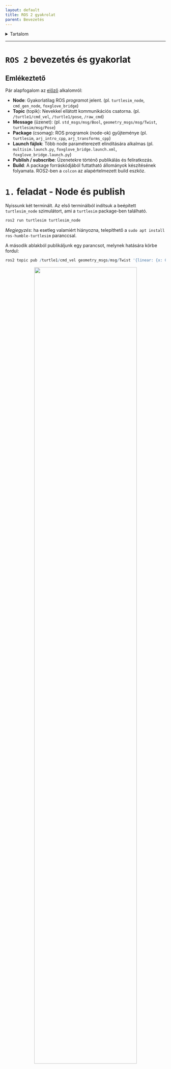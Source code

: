```yaml
---
layout: default
title: ROS 2 gyakrolat
parent: Bevezetés
---
```


 

<details markdown="block">
  <summary>
    Tartalom
  </summary>
  {: .text-delta }
1. TOC
{:toc}
</details>

---


# `ROS 2` bevezetés és gyakorlat

## Emlékeztető

Pár alapfogalom az [előző](https://sze-info.github.io/arj/bevezetes/ros2.html) alkalomról: 

- **Node**: Gyakorlatilag ROS *program*ot jelent. (pl. `turtlesim_node`, `cmd_gen_node`, `foxglove_bridge`)
- **Topic** (topik): Nevekkel ellátott kommunikációs csatorna. (pl. `/turtle1/cmd_vel`, `/turtle1/pose`, `/raw_cmd`)
- **Message** (üzenet): (pl. `std_msgs/msg/Bool`, `geometry_msgs/msg/Twist`, `turtlesim/msg/Pose`)
- **Package** (csomag): ROS programok (node-ok) gyűjteménye (pl. `turtlesim`, `arj_intro_cpp`, `arj_transforms_cpp`)
- **Launch fájlok**: Több node paraméterezett elindítására alkalmas (pl. `multisim.launch.py`, `foxglove_bridge.launch.xml`, `foxglove_bridge.launch.py`)
- **Publish / subscribe**: Üzenetekre történő publikálás és feliratkozás. 
- **Build**: A package forráskódjából futtatható állományok készítésének folyamata. ROS2-ben a `colcon` az alapértelmezett build eszköz. 

# `1.` feladat - Node és publish

Nyissunk két terminált. Az első terminálból indítsuk a beépített `turtlesim_node` szimulátort, ami a `turtlesim` package-ben található.

``` r
ros2 run turtlesim turtlesim_node
```

*Megjegyzés*: ha esetleg valamiért hiányozna, telepíthető a `sudo apt install ros-humble-turtlesim` paranccsal.

A második ablakból publikáljunk egy parancsot, melynek hatására körbe fordul:

``` r
ros2 topic pub /turtle1/cmd_vel geometry_msgs/msg/Twist '{linear: {x: 0.5, y: 0.0, z: 0.0}, angular: {x: 0.0, y: 0.0, z: 1.2}}'
```

<center><img src="turtlesim01.gif" width="80%" /></center>

A háttérben a `turtlesim_node` node (kerek jelölés) feliratkozik a `/turtle1/cmd_vel` topicra (szögletes jelölés), ennek hatására indul a mozgás. 


```mermaid
flowchart LR

C[ /turtle1/cmd_vel] -->|geometry_msgs/msg/Twist| S(turtlesim_node)

```

Ahogy a flowcharton is látszik, a `/turtle1/cmd_vel` típusa `geometry_msgs/msg/Twist`. Ezt a következő parancsból tudhatjuk meg:

``` r
ros2 topic type /turtle1/cmd_vel
```

A `geometry_msgs/msg/Twist` a üzenet strutúráját pedig ez a parancs adja:

``` r
ros2 interface show geometry_msgs/msg/Twist
```

``` r
Vector3  linear
        float64 x
        float64 y
        float64 z
Vector3  angular
        float64 x
        float64 y
        float64 z
```
Az összes topic-ot így lehet listázni:

``` r
ros2 topic list
```

Az adott topic tartalmát, különböző formátumban, szűrésekkel a következőképp lehet kiíratni vagy fájlba iratni:

``` r
ros2 topic echo /turtle1/pose
ros2 topic echo /turtle1/pose --csv
ros2 topic echo /turtle1/pose --csv > turtle_data_01.csv
ros2 topic echo /turtle1/pose --once
ros2 topic echo /turtle1/pose --once | grep velocity
ros2 topic echo /turtle1/pose | grep x
```

# Workspace és build tudnivalók
Első lépésként az `ls ~ | grep ros2` parancs segítségével ellenőrizzük, hogy létezik-e a workspace a home directoryban(`~`). A tantárgyban a workspace-t `ros2_ws`-nek nevezzük. A név igazából nem számít, de a legtöbb tutorial is ezt a nevet használja, így mi is követjük ezt a hagyományt. Több workspace is használható egyidejüleg, külön source-olható, nagyobb rendszereknél ez kényelmes megoldás lehet. Mi egyelőre maradunk az egytelen `ros2_ws`-nél. Ha nem létezne a `mkdir -p ros2_ws/src` parancs segítségével készíthetjük el a workspace és a source mappákat.

## Colcon
A legfontosabb parancs talán a `colcon build`. Említésre méltó még a `colcon list` és a `colcon graph`. Előbbi listázza az elérhető packageket, utóbbi pedig a függőségekről ad gyors nézetet.

A `colcon build` számos hasznos kapcsolóval érkezik:
- `--packages-select`: Talán az egyik leggyakrabban használt kapcsoló, utána meggadhatunk több package-t, amit buildelni szeretnénk. Ha nincs megadva, akkor az alapértelmezett, hogy a teljes workspace-t buildeli. A gyakorlatban lesz is egy `colcon build --packages-select arj_intro_cpp arj_transforms_cpp` parancs, ez a két arj package-t buildeli.
- `--symlink-install`: A fájlok forrásból való másolása helyett használjon szimbolikus hivatkozásokat. Így elkerülhető, hogy pl. minden egyes launch fájl módosítás esetén újra kelljen buildelni a package-t.
- `--parallel-workers 2`: A párhuzamosan feldolgozható feladatok maximális száma, ebben az esetben `2`. Ha nincs megadva, akkor az alapértelmezett érték a logikai CPU magok száma. Akkor érdemes korlátozni, ha a build nem fut végig erőforrás hiány miatt. 
- `--continue-on-error`: Nagyobb build esetén, ne álljon meg az első hibás package után. Így ha 100 packageből 1 nem működne, akkor is 99 buildelődik. Ha ez nincs megadva, akkor 0 és 99 közötti package buildelődik, a függőségek és egyéb sorrendiségek alapján. 

## Source
Ahhoz hogy az ROS2 futtatható fájlainkat valóban el tudjuk indítani, be kell állíani a be a környezetet (úgynevezett source-olás), tehát meg kell adni a bash számára, hogy hol keresse az adott futtatható fájlokat, azoknak milyen függőségei vannak stb. Ez egyszerűbb, mint hangzik, csak egy `source <útvonal>/<név>.bash` parancsot kell kiadni. Korábban írtuk, hogy a worksapce neve nem számít, és valóban, a source megadása után mindegy, hogy fizikailag hol található a futtatható állomány, kényelmesen elindítható egy paranccsal bármelyik mappából. 
Mivel a packagek különböző workspace-eken belül egymásra is épülhetnek, az ROS2 bevezette az overlay / underlay elvet. Ez azt jelenti, hogy egyik workspace buildelésekor egy másik workspace már be volt source-olva, annak valamely package-e függ a az előzőleg lebuildelt package-től. Tehát annak funkcionalitása, kódja szükséges a ráépülő package-nek. Ennek megfeleően a source-olás is kétféle lehet:
- A `local_setup.bash` script csak a jelenlegi workspace-ben állítja be a környezetet (source-ol). Tehát nem source-ol szülő (függő) workspace-t.
- A `setup.bash` szkript viszont a `local_setup.bash` parancsfájlt adja az összes olyan workspace-hez, amely a munkaterület létrehozásakor függőség volt. 

{: .highlight }
A tantárgyban nem kell ilyen összetett rendszereket használni, legtöbbször egy `ros2_ws` is elég.

# `2.` feladat - Package build és használat

[docs.ros.org/en/humble/Tutorials/Beginner-Client-Libraries/Creating-A-Workspace/Creating-A-Workspace.html](https://docs.ros.org/en/humble/Tutorials/Beginner-Client-Libraries/Creating-A-Workspace/Creating-A-Workspace.html)

Nyissunk négy terminált. Az első terminálból most is indítsuk a beépített `turtlesim_node` szimulátort, ami a `turtlesim` package-ben található.

``` r
ros2 launch turtlesim turtlesim_node
```

A második terminálban ellenőrizzük a `ros2_ws/src` tartalmát, és **ha szükséges** klónozzuk, majd buildeljük a példa package-t.

``` r
ls ~/ros2_ws/src | grep arj_
```

Ha nincs package (az előző `ls` nem ad vissza találatot):
``` r
cd ~/ros2_ws/src
git clone https://github.com/sze-info/arj_packages
cd ~/ros2_ws
colcon build --packages-select arj_intro_cpp
```

A harmadik terminálban futtassuk a `cmd_gen_node` ROS node-ot.

Először `source`-olnunk kell, ha saját package-ket használunk:

``` r
source ~/ros2_ws/install/setup.bash
```

Ezután már futtatható a node:

``` r
ros2 run arj_intro_cpp cmd_gen_node
```

A következőképp mozog most a teknős:

<center><img src="turtlesim02.gif" width="80%" /></center>

Forráskódja elérhető a [github.com/sze-info/arj_packages](https://github.com/sze-info/arj_packages/blob/main/arj_intro_cpp/src/cmd_gen_node.cpp) repon.A lényeg, hogy a `loop` függvény 5 Hz (200 ms) frekvencián fut le, és 

``` cpp
void loop()
{
  // Publish transforms
  auto cmd_msg = geometry_msgs::msg::Twist();
  if (loop_count_ < 20)
  {
    cmd_msg.linear.x = 1.0;
    cmd_msg.angular.z = 0.0;
  }
  else
  {
    cmd_msg.linear.x = -1.0;
    cmd_msg.angular.z = 1.0;
  }
  cmd_pub_->publish(cmd_msg);
  loop_count_++;
  if (loop_count_ > 40)
  {
    loop_count_ = 0;
  }
}
```

{: .important-title }
> Python megfelelője
>
> A C++ kód python verziója szintén elérhető a [github.com/sze-info/arj_packages](https://github.com/sze-info/arj_packages/blob/main/arj_intro_py/arj_intro_py/cmd_gen_node.py) címen. Érdemes összehasonlítani a C++ és a python kódokat.

Nézzük meg az utolsó terminálban a Foxglove segítségével az élő adatokat (itt se felejtsük a `source`-t):

``` r
ros2 launch arj_intro_cpp foxglove_bridge.launch.py
```

Vizsgáljuk meg Foxglove Studio-val is WebSocketen keresztül (Open connection `ws://localhost:8765`):

![foxglove](foxglove02.png)

*Megjegyzés*: gépteremben fel van téve a `foxglove_bridge`, otthon `sudo apt install ros-humble-foxglove-bridge` paranccsal (előtte update) telepíthető.

```mermaid
flowchart LR

C[ /turtle1/cmd_vel] --> S(turtlesim_node)
C[ /turtle1/cmd_vel] --> F(foxglove_bridge)
G(cmd_gen_node)--> C

```
Mindehárom node-ot egyben a következőképp indíthatjuk:

``` r
ros2 launch arj_intro_cpp turtle.launch.py
```

Vizsgáljuk meg a package tartalmát röviden a `code ~/ros2_ws/src/arj_packages/arj_intro_cpp` parancs után.


# `3.` feladat - Saját package készítése

A feladat a hivatalos ROS2 dokumentáción alapul: [docs.ros.org/en/humble/Tutorials/Beginner-Client-Libraries/Creating-Your-First-ROS2-Package.html](https://docs.ros.org/en/humble/Tutorials/Beginner-Client-Libraries/Creating-Your-First-ROS2-Package.html). Készítsük el a `my_package` nevű ROS 2 package-t.


{: .important-title }
> Python megfelelője
>
> Jelenleg C++ package-t készítünk, de az [eredeti](https://docs.ros.org/en/humble/Tutorials/Beginner-Client-Libraries/Creating-Your-First-ROS2-Package.html) tutorial is taralmazza a CMake(c++) package Python megfelelőit.

Első lépés, hogy a a workspace `src` mappájába lépjünk:

``` r
cd ~/ros2_ws/src
```

Készítsünk egy `my_package` nevű package-t és egy `my_node` nevű node-ot.

``` r
ros2 pkg create --build-type ament_cmake --node-name my_node my_package
```

Buildeljük a szokásos módon:

``` r
cd ~/ros2_ws
colcon build --packages-select my_package
```


Majd source:

``` r
source ~/ros2_ws/install/setup.bash
```

És már futtatható is:

``` r
ros2 run my_package my_node


hello world my_package package
```

Vizsgáljuk meg a `my_package` tartalmát!

``` r
ls -R ~/ros2_ws/src/my_package

/home/he/ros2_ws/src/my_package:
  CMakeLists.txt  include  package.xml  src
/home/he/ros2_ws/src/my_package/include:
  my_package
/home/he/ros2_ws/src/my_package/include/my_package:
  [empty]
/home/he/ros2_ws/src/my_package/src:
  my_node.cpp
```

```
tree ~/ros2_ws/src/my_package

my_package
├── CMakeLists.txt
├── include
│   └── my_package
├── package.xml
└── src
    └── my_node.cpp
```

``` cpp
cat ~/ros2_ws/src/my_package/src/my_node.cpp


#include <cstdio>

int main(int argc, char ** argv)
{
  (void) argc;
  (void) argv;

  printf("hello world my_package package\n");
  return 0;
}

```
Érdemes megfigyelni, hogy a cpp fájl még semmilyen `ros2` headert nem használ.

Futtatása: 

```
source ~/ros2_ws/install/setup.bash
ros2 run my_package my_node
```


Alternatívaként VS code-ból is megnyinthatjuk a teljes mappát.
```r
code ~/ros2_ws/src/my_package
```


{: .note }
A `code` parancs után fájlt megadva a fájl niytódik meg, míg mappát (könyvtárat) megadva az adott mappa tartalma nyílik meg. Gyakran forul elő, hogy például egy adott package-ben vagyunk és szeretnénk az aktuális mappát megnyitni. Ezt megtehetjük a `code .` paranccsal, amikoris az aktuális mappa nyitódik meg, hiszen a `.` karakter az aktuális mappát jelenti linuxban. 

# `4.` feladat - C++ publisher / subscriber

A gyakorlat a hivatalos ROS 2 tutorialokon alapszik: [docs.ros.org/en/humble/Tutorials/Beginner-Client-Libraries/Writing-A-Simple-Cpp-Publisher-And-Subscriber.html](https://docs.ros.org/en/humble/Tutorials/Beginner-Client-Libraries/Writing-A-Simple-Cpp-Publisher-And-Subscriber.html)

- [C++ publisher](https://github.com/ros2/examples/blob/humble/rclcpp/topics/minimal_publisher/member_function.cpp)
- [C++ subscriber](https://github.com/ros2/examples/blob/humble/rclcpp/topics/minimal_subscriber/member_function.cpp)

## Hozzuk létre a `cpp_pubsub` package-t

Nyissunk egy új terminált, és source-oljunk a telepítést, hogy a `ros2` parancsok működjenek.

Navigáljunk az már létrehozott `ros2_ws` könyvtárba.

Fontos, hogy a csomagokat az `src' könyvtárban kell létrehozni, nem a munkaterület gyökerében. Tehát navigáljunk a `ros2_ws/src` fájlba, és futtassuk a package létrehozó parancsot:

```
ros2 pkg create --build-type ament_cmake cpp_pubsub
```

A terminál egy üzenetet küld vissza, amely megerősíti a ``cpp_pubsub`` csomag és az összes szükséges fájl és mappa létrehozását.

Lépj a ``ros2_ws/src/cpp_pubsub/src`` mappába.
Ez az a könyvtár minden CMake package-ben, ahová a forrásfájlok tartoznak (pl `.cpp` kiterjesztéssel).


## Írjuk meg a publisher node-ot

Töltsük le a példa talker kódját:

```
wget -O publisher_member_function.cpp https://raw.githubusercontent.com/ros2/examples/{REPOS_FILE_BRANCH}/rclcpp/topics/minimal_publisher/member_function.cpp
```


Ez a parancs létrehozza a  ``publisher_member_function.cpp`` fájlt. Nyissuk meg pl VS code segítségével a mappát (`code .`)

``` cpp

#include <chrono>
#include <functional>
#include <memory>
#include <string>

#include "rclcpp/rclcpp.hpp"
#include "std_msgs/msg/string.hpp"

using namespace std::chrono_literals;

/* This example creates a subclass of Node and uses std::bind() to register a
* member function as a callback from the timer. */

class MinimalPublisher : public rclcpp::Node
{
    public:
    MinimalPublisher()
    : Node("minimal_publisher"), count_(0)
    {
        publisher_ = this->create_publisher<std_msgs::msg::String>("topic", 10);
        timer_ = this->create_wall_timer(
        500ms, std::bind(&MinimalPublisher::timer_callback, this));
    }

    private:
    void timer_callback()
    {
        auto message = std_msgs::msg::String();
        message.data = "Hello, world! " + std::to_string(count_++);
        RCLCPP_INFO(this->get_logger(), "Publishing: '%s'", message.data.c_str());
        publisher_->publish(message);
    }
    rclcpp::TimerBase::SharedPtr timer_;
    rclcpp::Publisher<std_msgs::msg::String>::SharedPtr publisher_;
    size_t count_;
};

int main(int argc, char * argv[])
{
    rclcpp::init(argc, argv);
    rclcpp::spin(std::make_shared<MinimalPublisher>());
    rclcpp::shutdown();
    return 0;
}
```


## Függőségek hozzáadása

Lépjünk vissza egy szinttel a ``ros2_ws/src/cpp_pubsub`` könyvtárba, ahol a ``CMakeLists.txt`` és a ``package.xml`` fájlok már létrejöttek.

Nyissuk meg a ``package.xml`` fájlt a szövegszerkesztővel.

Mindig érdemes kitölteni a ``<description>``, ``<maintainer>`` és ``<license>`` tag-eket:

``` xml
<description>Examples of minimal publisher/subscriber using rclcpp</description>
<maintainer email="you@email.com">Your Name</maintainer>
<license>Apache License 2.0</license>
```

Adjunk hozzá egy új sort az ``ament_cmake`` buildtool függősége után, és illessze be a következő függőségeket a node include utasításainak megfelelően:

``` xml
<depend>rclcpp</depend>
<depend>std_msgs</depend>
``` 

Ez deklarálja, hogy a pacakge-nek szükséges az ``rclcpp`` és a ``std_msgs`` fordításkor és futtatáskor.


## CMakeLists.txt

Most nyissuk meg a ``CMakeLists.txt`` fájlt.
A meglévő ``find_package(ament_cmake REQUIRED)`` függőség alá adjuk hozzá a következő sorokat:

``` cmake
find_package(rclcpp REQUIRED)
find_package(std_msgs REQUIRED)
```

Ezután adjukhozzá a végrehajtható fájlt, és nevezze el ``talker``-nak, hogy a ``ros2 run`` használatával futtassa a node-ot:

``` cmake
add_executable(talker src/publisher_member_function.cpp)
ament_target_dependencies(talker rclcpp std_msgs)
```

Ezután adjuk hozzá a végrehajtható fájlt, és nevezze el ``talker``-nak, hogy a ``ros2 run`` használatával futtassa a node-ot:



``` cmake
install(TARGETS
talker
DESTINATION lib/${PROJECT_NAME})
``` 

A ``CMakeLists.txt`` megtisztítható néhány felesleges szakasz és megjegyzés eltávolításával, így a következőképpen néz ki:

``` cmake


cmake_minimum_required(VERSION 3.5)
project(cpp_pubsub)

# Default to C++14
if(NOT CMAKE_CXX_STANDARD)
set(CMAKE_CXX_STANDARD 14)
endif()

if(CMAKE_COMPILER_IS_GNUCXX OR CMAKE_CXX_COMPILER_ID MATCHES "Clang")
add_compile_options(-Wall -Wextra -Wpedantic)
endif()

find_package(ament_cmake REQUIRED)
find_package(rclcpp REQUIRED)
find_package(std_msgs REQUIRED)

add_executable(talker src/publisher_member_function.cpp)
ament_target_dependencies(talker rclcpp std_msgs)

install(TARGETS
talker
DESTINATION lib/${PROJECT_NAME})

ament_package()
```

Már buildelhető a package, adjuk hozzá a feliratkozó (subscriber) node-ot is, hogy láthassuk a teljes rendszert működés közben.
## Írjuk meg a subscriber node-ot

A subscriber node elkészítését a következő tutorial 3-a pontja is leírja: [docs.ros.org/en/humble/Tutorials/Beginner-Client-Libraries/Writing-A-Simple-Cpp-Publisher-And-Subscriber.html](https://docs.ros.org/en/humble/Tutorials/Beginner-Client-Libraries/Writing-A-Simple-Cpp-Publisher-And-Subscriber.html#id8)

Lépjünk vissza a `ros2_ws/src/cpp_pubsub/src` mappába és töltsük le a sunbscriber node-ot is:

```
wget -O subscriber_member_function.cpp https://raw.githubusercontent.com/ros2/examples/humble/rclcpp/topics/minimal_subscriber/member_function.cpp
```

Ha most `ls`-el listázunk, a következőt kell lássuk:

```
publisher_member_function.cpp  subscriber_member_function.cpp
```

A `CMakeList.txt`-hez adjuk hozzá a subscribe node-ot is:

``` cmake
add_executable(listener src/subscriber_member_function.cpp)
ament_target_dependencies(listener rclcpp std_msgs)

install(TARGETS
  talker
  listener
  DESTINATION lib/${PROJECT_NAME})
```

## Fordítsuk a package-t

```
cd ~/ros2_ws/
colcon build --packages-select cpp_pubsub

```


``` r
source ~/ros2_ws/install/setup.bash
ros2 run cpp_pubsub talker

[INFO] [minimal_publisher]: Publishing: "Hello World: 0"
[INFO] [minimal_publisher]: Publishing: "Hello World: 1"
[INFO] [minimal_publisher]: Publishing: "Hello World: 2"
[INFO] [minimal_publisher]: Publishing: "Hello World: 3"
[INFO] [minimal_publisher]: Publishing: "Hello World: 4"
```

Egy újabb terminalba:
``` r
source ~/ros2_ws/install/setup.bash
ros2 run cpp_pubsub listener

[INFO] [minimal_subscriber]: I heard: "Hello World: 10"
[INFO] [minimal_subscriber]: I heard: "Hello World: 11"
[INFO] [minimal_subscriber]: I heard: "Hello World: 12"
[INFO] [minimal_subscriber]: I heard: "Hello World: 13"
[INFO] [minimal_subscriber]: I heard: "Hello World: 14"
```

# `5.` feladat - Python publisher / subscriber

A gyakorlat a hivatalos ROS 2 tutorialokon alapszik: [docs.ros.org/en/humble/Tutorials/Beginner-Client-Libraries/Writing-A-Simple-Py-Publisher-And-Subscriber.html](https://docs.ros.org/en/humble/Tutorials/Beginner-Client-Libraries/Writing-A-Simple-Py-Publisher-And-Subscriber.html)


- [Python publisher](https://github.com/ros2/examples/blob/humble/rclpy/topics/minimal_publisher/examples_rclpy_minimal_publisher/publisher_member_function.py)
- [Python subscriber](https://github.com/ros2/examples/blob/humble/rclpy/topics/minimal_subscriber/examples_rclpy_minimal_subscriber/subscriber_member_function.py)

# Források
- [docs.ros.org/en/humble/Tutorials/Beginner-CLI-Tools/Introducing-Turtlesim/Introducing-Turtlesim.html](https://docs.ros.org/en/humble/Tutorials/Beginner-CLI-Tools/Introducing-Turtlesim/Introducing-Turtlesim.html)
- [docs.ros.org/en/humble/Tutorials/Beginner-Client-Libraries/Creating-Your-First-ROS2-Package.html](https://docs.ros.org/en/humble/Tutorials/Beginner-Client-Libraries/Creating-Your-First-ROS2-Package.html)
- [docs.ros.org/en/humble/Tutorials/Beginner-Client-Libraries/Writing-A-Simple-Cpp-Publisher-And-Subscriber.html](https://docs.ros.org/en/humble/Tutorials/Beginner-Client-Libraries/Writing-A-Simple-Cpp-Publisher-And-Subscriber.html)
- [docs.ros.org/en/humble/Tutorials/Beginner-Client-Libraries/Writing-A-Simple-Py-Publisher-And-Subscriber.html](https://docs.ros.org/en/humble/Tutorials/Beginner-Client-Libraries/Writing-A-Simple-Py-Publisher-And-Subscriber.html)
